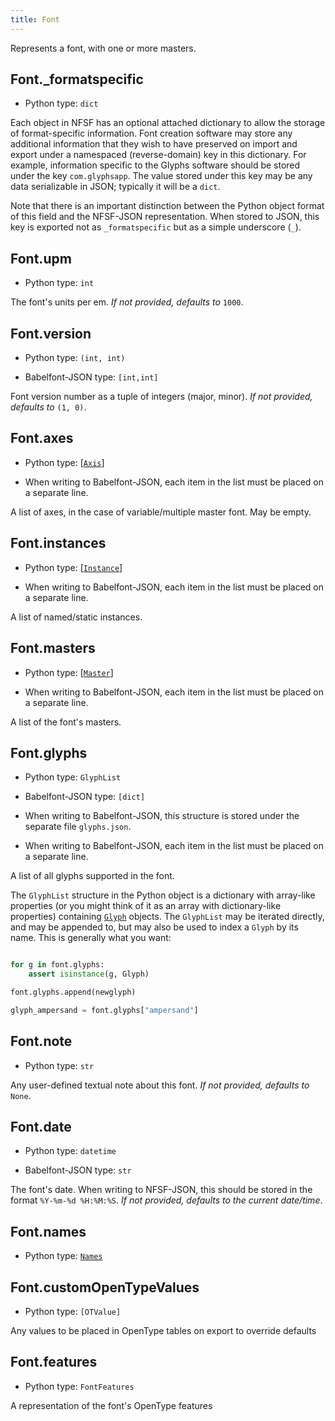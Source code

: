 ```yaml
---
title: Font
---
```

Represents a font, with one or more masters.
## Font._formatspecific

* Python type: `dict`


Each object in NFSF has an optional attached dictionary to allow the storage
of format-specific information. Font creation software may store any additional
information that they wish to have preserved on import and export under a
namespaced (reverse-domain) key in this dictionary. For example, information
specific to the Glyphs software should be stored under the key `com.glyphsapp`.
The value stored under this key may be any data serializable in JSON; typically
it will be a `dict`.

Note that there is an important distinction between the Python object format
of this field and the NFSF-JSON representation. When stored to JSON, this key
is exported not as `_formatspecific` but as a simple underscore (`_`).



## Font.upm

* Python type: `int`

The font's units per em.
*If not provided, defaults to* `1000`.


## Font.version

* Python type: `(int, int)`

* Babelfont-JSON type: `[int,int]`

Font version number as a tuple of integers (major, minor).
*If not provided, defaults to* `(1, 0)`.


## Font.axes

* Python type: [[`Axis`](Axis.html)]

* When writing to Babelfont-JSON, each item in the list must be placed on a separate line.

A list of axes, in the case of variable/multiple master font. May be empty.


## Font.instances

* Python type: [[`Instance`](Instance.html)]

* When writing to Babelfont-JSON, each item in the list must be placed on a separate line.

A list of named/static instances.


## Font.masters

* Python type: [[`Master`](Master.html)]

* When writing to Babelfont-JSON, each item in the list must be placed on a separate line.

A list of the font's masters.


## Font.glyphs

* Python type: `GlyphList`

* Babelfont-JSON type: `[dict]`

* When writing to Babelfont-JSON, this structure is stored under the separate file `glyphs.json`.

* When writing to Babelfont-JSON, each item in the list must be placed on a separate line.

A list of all glyphs supported in the font.

The `GlyphList` structure in the Python object is a dictionary with array-like
properties (or you might think of it as an array with dictionary-like properties)
containing [`Glyph`](Glyph.html) objects. The `GlyphList` may be iterated
directly, and may be appended to, but may also be used to index a `Glyph` by
its name. This is generally what you want:

```Python

for g in font.glyphs:
    assert isinstance(g, Glyph)

font.glyphs.append(newglyph)

glyph_ampersand = font.glyphs["ampersand"]
```
            


## Font.note

* Python type: `str`

Any user-defined textual note about this font.
*If not provided, defaults to* `None`.


## Font.date

* Python type: `datetime`

* Babelfont-JSON type: `str`

The font's date. When writing to NFSF-JSON, this
should be stored in the format `%Y-%m-%d %H:%M:%S`. *If not provided, defaults
to the current date/time*.


## Font.names

* Python type: [`Names`](Names.html)




## Font.customOpenTypeValues

* Python type: `[OTValue]`

Any values to be placed in OpenType tables on export to override defaults


## Font.features

* Python type: `FontFeatures`

A representation of the font's OpenType features


